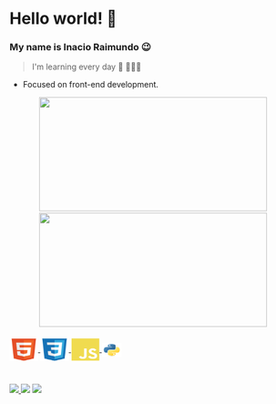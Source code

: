 # Hello world! 👋
### My name is Inacio Raimundo 😉
  
> I'm learning every day 🌱 👨🏽‍💻
- Focused on front-end development.

<div align="center">
  <a href="https://github.com/inacio000">
  <img height="200em" width="400" src="https://github-readme-stats.vercel.app/api?username=inacio000&show_icons=true&theme=dark&include_all_commits=true&count_private=true"/>
  <img height="200em" width="400" src="https://github-readme-stats.vercel.app/api/top-langs/?username=inacio000&layout=compact&langs_count=7&theme=dark"/>
</div>
  
<div style="display: inline_block"><br>

   <img align="center" alt="IMR-HTML" height="40" width="50" src="https://raw.githubusercontent.com/devicons/devicon/master/icons/html5/html5-original.svg"> 
   <img align="center" alt="IMR-CSS" height="40" width="50" src="https://raw.githubusercontent.com/devicons/devicon/master/icons/css3/css3-original.svg">
   <img align="center" alt="IMR-Js" height="40" width="50" src="https://raw.githubusercontent.com/devicons/devicon/master/icons/javascript/javascript-plain.svg">
   <img align="center" alt="IMR-Python" height="25" width="35" src="https://raw.githubusercontent.com/devicons/devicon/master/icons/python/python-original.svg"> 



   <!-- <img align="center" alt="IMR-React" height="40" width="50" src="https://raw.githubusercontent.com/devicons/devicon/master/icons/react/react-original.svg">
   <img align="center" alt="IMR-Ts" height="40" width="50" src="https://raw.githubusercontent.com/devicons/devicon/master/icons/typescript/typescript-plain.svg"> -->

<div>

  #
   <a href="https://www.linkedin.com/in/inácio-raimundo-06b100209" target="_blank">
      <img src="https://img.shields.io/badge/-LinkedIn-%230077B5?style=for-the-badge&logo=linkedin&logoColor=white" target="_blank">
   </a><a href = "mailto:inacioraimundo998@gmail.com"><img src="https://img.shields.io/badge/-Gmail-%23333?style=for-the-badge&logo=gmail&logoColor=white" target="_blank"></a> <a href="https://www.youtube.com/channel/UCgQZ7Uyyk0eYPTMruxYLOKw/videos" target="_blank"><img src="https://img.shields.io/badge/YouTube-FF0000?style=for-the-badge&logo=youtube&logoColor=white" target="_blank"></a>

</div>
